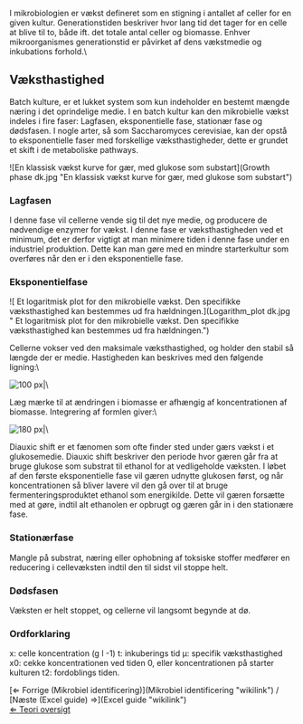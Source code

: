 I mikrobiologien er vækst defineret som en stigning i antallet af celler
for en given kultur. Generationstiden beskriver hvor lang tid det tager
for en celle at blive til to, både ift. det totale antal celler og
biomasse. Enhver mikroorganismes generationstid er påvirket af dens
vækstmedie og inkubations forhold.\

Væksthastighed
--------------

Batch kulture, er et lukket system som kun indeholder en bestemt mængde
næring i det oprindelige medie. I en batch kultur kan den mikrobielle
vækst indeles i fire faser: Lagfasen, eksponentielle fase, stationær
fase og dødsfasen. I nogle arter, så som Saccharomyces cerevisiae, kan
der opstå to eksponentielle faser med forskellige væksthastigheder,
dette er grundet et skift i de metaboliske pathways.

![En klassisk vækst kurve for gær, med glukose som
substart](Growth phase dk.jpg "En klassisk vækst kurve for gær, med glukose som substart")

### Lagfasen

I denne fase vil cellerne vende sig til det nye medie, og producere de
nødvendige enzymer for vækst. I denne fase er væksthastigheden ved et
minimum, det er derfor vigtigt at man minimere tiden i denne fase under
en industriel produktion. Dette kan man gøre med en mindre starterkultur
som overføres når den er i den eksponentielle fase.

### Eksponentielfase

![ Et logaritmisk plot for den mikrobielle vækst. Den specifikke
væksthastighed kan bestemmes ud fra
hældningen.](Logarithm_plot dk.jpg " Et logaritmisk plot for den mikrobielle vækst. Den specifikke væksthastighed kan bestemmes ud fra hældningen.")

Cellerne vokser ved den maksimale væksthastighed, og holder den stabil
så længde der er medie. Hastigheden kan beskrives med den følgende
ligning:\

![100 px|](Diff_equation.jpg "fig:100 px|")\

Læg mærke til at ændringen i biomasse er afhængig af koncentrationen af
biomasse. Integrering af formlen giver:\

![180 px|](Growth_equation.jpg "fig:180 px|")\

Diauxic shift er et fænomen som ofte finder sted under gærs vækst i et
glukosemedie. Diauxic shift beskriver den periode hvor gæren går fra at
bruge glukose som substrat til ethanol for at vedligeholde væksten. I
løbet af den første eksponentielle fase vil gæren udnytte glukosen
først, og når koncentrationen så bliver lavere vil den gå over til at
bruge fermenteringsproduktet ethanol som energikilde. Dette vil gæren
forsætte med at gøre, indtil alt ethanolen er opbrugt og gæren går in i
den stationære fase.

### Stationærfase

Mangle på substrat, næring eller ophobning af toksiske stoffer medfører
en reducering i cellevæksten indtil den til sidst vil stoppe helt.

### Dødsfasen

Væksten er helt stoppet, og cellerne vil langsomt begynde at dø.

### Ordforklaring

x: celle koncentration (g l -1) t: inkuberings tid µ: specifik
væksthastighed x0: cekke koncentrationen ved tiden 0, eller
koncentrationen på starter kulturen t2: fordoblings tiden.

[⇐ Forrige (Mikrobiel
identificering)](Mikrobiel identificering "wikilink") / [Næste (Excel
guide) ⇒](Excel guide "wikilink")\
 [⇐ Teori oversigt ](Fermenteringscase "wikilink")

